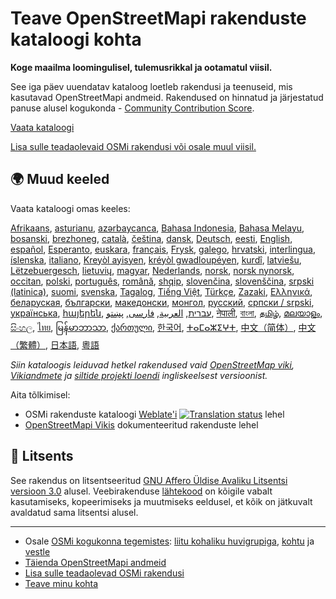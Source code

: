 # Teave OpenStreetMapi rakenduste kataloogi kohta

**Koge maailma loomingulisel, tulemusrikkal ja ootamatul viisil.**

See iga päev uuendatav kataloog loetleb rakendusi ja teenuseid, mis kasutavad
OpenStreetMapi andmeid. Rakendused on hinnatud ja järjestatud panuse alusel
kogukonda - [Community Contribution Score](/docs/score).

[Vaata kataloogi](https://osm-apps.zottelig.ch)

[Lisa sulle teadaolevaid OSMi rakendusi või osale muul
viisil.](https://wiki.openstreetmap.org/wiki/OSM_Apps_Catalog#How_to_document_a_new_software)

## 🌍 Muud keeled

Vaata kataloogi omas keeles:

[Afrikaans](/?lang=af), [asturianu](/?lang=ast), [azərbaycanca](/?lang=az),
[Bahasa Indonesia](/?lang=id), [Bahasa Melayu](/?lang=ms),
[bosanski](/?lang=bs), [brezhoneg](/?lang=br), [català](/?lang=ca),
[čeština](/?lang=cs), [dansk](/?lang=da), [Deutsch](/?lang=de),
[eesti](/?lang=et), [English](/?lang=en), [español](/?lang=es),
[Esperanto](/?lang=eo), [euskara](/?lang=eu), [français](/?lang=fr),
[Frysk](/?lang=fy), [galego](/?lang=gl), [hrvatski](/?lang=hr),
[interlingua](/?lang=ia), [íslenska](/?lang=is), [italiano](/?lang=it), [Kreyòl
ayisyen](/?lang=ht), [kréyòl gwadloupéyen](/?lang=gcf), [kurdî](/?lang=ku),
[latviešu](/?lang=lv), [Lëtzebuergesch](/?lang=lb), [lietuvių](/?lang=lt),
[magyar](/?lang=hu), [Nederlands](/?lang=nl), [norsk](/?lang=no), [norsk
nynorsk](/?lang=nn), [occitan](/?lang=oc), [polski](/?lang=pl),
[português](/?lang=pt), [română](/?lang=ro), [shqip](/?lang=sq),
[slovenčina](/?lang=sk), [slovenščina](/?lang=sl), [srpski
(latinica)](/?lang=sr-latn), [suomi](/?lang=fi), [svenska](/?lang=sv),
[Tagalog](/?lang=tl), [Tiếng Việt](/?lang=vi), [Türkçe](/?lang=tr),
[Zazaki](/?lang=diq), [Ελληνικά](/?lang=el), [беларуская](/?lang=be),
[български](/?lang=bg), [македонски](/?lang=mk), [монгол](/?lang=mn),
[русский](/?lang=ru), [српски / srpski](/?lang=sr), [українська](/?lang=uk),
[հայերեն](/?lang=hy), [עברית](/?lang=he), [العربية](/?lang=ar),
[فارسی](/?lang=fa), [پښتو](/?lang=ps), [नेपाली](/?lang=ne), [বাংলা](/?lang=bn),
[தமிழ்](/?lang=ta), [മലയാളം](/?lang=ml), [සිංහල](/?lang=si), [ไทย](/?lang=th),
[မြန်မာဘာသာ](/?lang=my), [ქართული](/?lang=ka), [한국어](/?lang=ko),
[ⵜⴰⵎⴰⵣⵉⵖⵜ](/?lang=tzm), [中文（简体）](/?lang=zh-hans), [中文（繁體）](/?lang=zh-hant),
[日本語](/?lang=ja), [粵語](/?lang=yue)

*Siin kataloogis leiduvad hetkel rakendused vaid [OpenStreetMap
viki](https://wiki.openstreetmap.org/), [Vikiandmete](https://www.wikidata.org/)
ja [siltide projekti loendi](https://taginfo.openstreetmap.org/projects)
ingliskeelsest versioonist.*

Aita tõlkimisel:

- OSMi rakenduste kataloogi
  [Weblate'i](https://hosted.weblate.org/projects/osm-apps-catalog/osm-apps-catalog)
  <a href="https://hosted.weblate.org/engage/osm-apps-catalog/">
  <img src="https://hosted.weblate.org/widgets/osm-apps-catalog/-/svg-badge.svg" alt="Translation status" /></a>
  lehel
- [OpenStreetMapi Vikis](https://wiki.openstreetmap.org/wiki/Wiki_Translation)
  dokumenteeritud rakenduste lehel

## 📜 Litsents

See rakendus on litsentseeritud [GNU Affero Üldise Avaliku Litsentsi versioon
3.0](https://github.com/ToastHawaii/osm-apps-catalog/blob/master/LICENSE)
alusel. Veebirakenduse
[lähtekood](https://github.com/ToastHawaii/osm-apps-catalog) on kõigile vabalt
kasutamiseks, kopeerimiseks ja muutmiseks eeldusel, et kõik on jätkuvalt
avaldatud sama litsentsi alusel.

---

- Osale [OSMi kogukonna
  tegemistes](https://resultmaps.neis-one.org/oooc?layers=B&zoom=5&lat=47.6215&lon=7.5816&contributors=TTTTTT):
  [liitu kohaliku huvigrupiga](https://usergroups.openstreetmap.de/),
  [kohtu](https://osmcal.org/) ja [vestle](https://community.osm.be/)
- [Täienda OpenStreetMapi
  andmeid](https://wiki.openstreetmap.org/wiki/How_to_contribute)
- [Lisa sulle teadaolevad OSMi
  rakendusi](https://wiki.openstreetmap.org/wiki/OSM_Apps_Catalog)
- [Teave minu kohta](https://wiki.openstreetmap.org/wiki/User:ToastHawaii)
